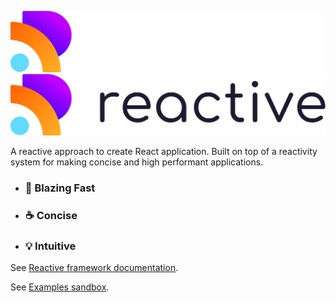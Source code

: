 ![alt text](./media/reactive_logo_dark_bg.svg#gh-light-mode-only)
![alt text](./media/reactive_logo_white_bg.svg#gh-dark-mode-only)

A reactive approach to create React application. Built on top of a reactivity system for making concise and high performant applications.

- ### 🚀 Blazing Fast
- ### ☕ Concise
- ### 💡 Intuitive

See [Reactive framework documentation](https://kutlugsahin.gitbook.io/re-active/).

See [Examples sandbox](https://reactive-flax.vercel.app/).
